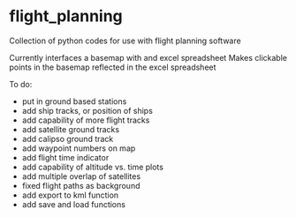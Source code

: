 # flight_planning
Collection of python codes for use with flight planning software


Currently interfaces a basemap with and excel spreadsheet
Makes clickable points in the basemap reflected in the excel spreadsheet

To do:
- put in ground based stations
- add ship tracks, or position of ships
- add capability of more flight tracks
- add satellite ground tracks
- add calipso ground track
- add waypoint numbers on map
- add flight time indicator
- add capability of altitude vs. time plots
- add multiple overlap of satellites
- fixed flight paths as background
- add export to kml function
- add save and load functions
